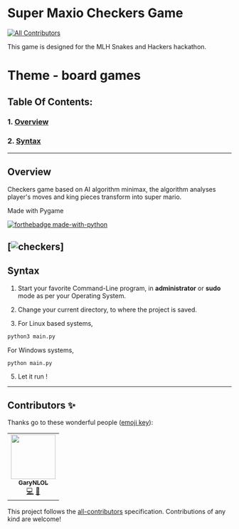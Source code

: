 # **Super Maxio Checkers Game**
<!-- ALL-CONTRIBUTORS-BADGE:START - Do not remove or modify this section -->
[![All Contributors](https://img.shields.io/badge/all_contributors-1-orange.svg?style=flat-square)](#contributors-)
<!-- ALL-CONTRIBUTORS-BADGE:END -->
This game is designed for the MLH Snakes and Hackers hackathon.
# Theme - board games

## Table Of Contents:

### 1.  [Overview](#overview)
### 2.  [Syntax](#syntax)

---

## Overview

Checkers game based on AI algorithm minimax, the algorithm analyses player's moves and king pieces transform into super mario.

Made with Pygame

[![forthebadge made-with-python](http://ForTheBadge.com/images/badges/made-with-python.svg)](https://www.python.org/)

[![checkers](assets/supermaxio.gif)]
---


## Syntax

1. Start your favorite Command-Line program, in **administrator** or **sudo** mode as per your Operating System.

2. Change your current directory, to where the project is saved.

3. For Linux based systems,

```bash
python3 main.py 
```

   For Windows systems,

```shell
python main.py 
```

5. Let it run !

---





## Contributors ✨

Thanks go to these wonderful people ([emoji key](https://allcontributors.org/docs/en/emoji-key)):

<!-- ALL-CONTRIBUTORS-LIST:START - Do not remove or modify this section -->
<!-- prettier-ignore-start -->
<!-- markdownlint-disable -->
<table>
  <tr>
    <td align="center"><a href="https://github.com/GaryNLOL"><img src="https://avatars.githubusercontent.com/u/46727048?v=4?s=100" width="100px;" alt=""/><br /><sub><b>GaryNLOL</b></sub></a><br /><a href="https://github.com/starlightknown/SuperMaxioCheckers_snakes-hackers/commits?author=GaryNLOL" title="Code">💻</a> <a href="https://github.com/starlightknown/SuperMaxioCheckers_snakes-hackers/issues?q=author%3AGaryNLOL" title="Bug reports">🐛</a></td>
  </tr>
</table>

<!-- markdownlint-restore -->
<!-- prettier-ignore-end -->

<!-- ALL-CONTRIBUTORS-LIST:END -->

This project follows the [all-contributors](https://github.com/all-contributors/all-contributors) specification. Contributions of any kind are welcome!
